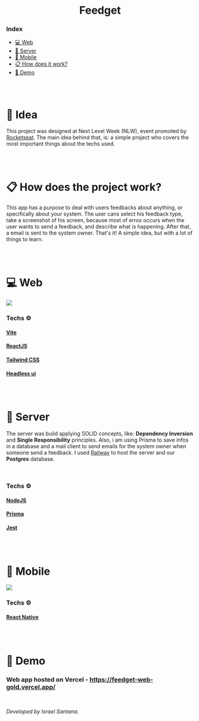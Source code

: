 <h1 align="center">Feedget</h1>

### Index
- [💻 Web](#-web)
- [🔧 Server](#-server)
- [📱 Mobile](#-mobile)
- [📋 How does it work?](#-how-does-it-work)
- [🧪 Demo](#-demo)

<br><br>

# 🧠 Idea
This project was designed at Next Level Week (NLW), event promoted by [Rocketseat](https://github.com/Rocketseat). The main idea behind that, is: a simple project who covers the most important things about the techs used. 


<br><br>

# 📋 How does the project work?
This app has a purpose to deal with users feedbacks about anything, or specifically about your system. The user cans select his feedback type, take a screenshot of his screen, because most of erros occurs when the user wants to send a feedback, and describe what is happening. After that, a email is sent to the system owner. That's it! A simple idea, but with a lot of things to learn.


<br><br>

# 💻 Web 
<img src="https://ik.imagekit.io/ntsapal2yx/ezgif.com-gif-maker_44ARi1LMS.gif?ik-sdk-version=javascript-1.4.3&updatedAt=1652191366608" />

<br>

### Techs ⚙️
#### [Vite](https://vitejs.dev/)
#### [ReactJS](https://reactjs.org/)
#### [Tailwind CSS](https://tailwindcss.com/)
#### [Headless ui](https://headlessui.dev/)

<br><br>

# 🔧 Server
The server was build applying SOLID concepts, like: **Dependency Inversion** and **Single Responsibility** principles. Also, i am using Prisma to save infos in a database and a mail client to send emails for the system owner when someone send a feedback.
I used [Railway](https://railway.app/) to host the server and our **Postgres** database.

<br>

### Techs ⚙️
#### [NodeJS](https://nodejs.org/en/docs/)
#### [Prisma](https://www.prisma.io/)
#### [Jest](https://jestjs.io)

<br><br>

# 📱 Mobile
<img src="https://ik.imagekit.io/ntsapal2yx/ezgif.com-gif-maker-2_JjMvrU5wi.gif?ik-sdk-version=javascript-1.4.3&updatedAt=1652269956247" />

<br>

### Techs ⚙️
#### [React Native](https://reactnative.dev/)

<br><br>

# 🧪 Demo
### Web app hosted on Vercel - https://feedget-web-gold.vercel.app/

<br>

*Developed by Israel Santana*.
